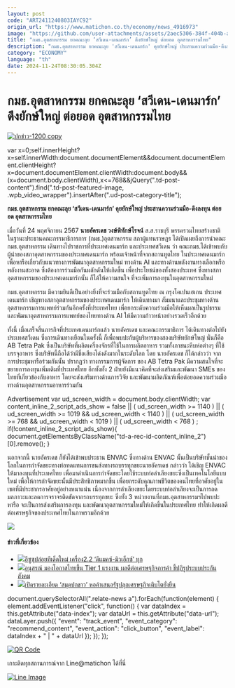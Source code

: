```yaml
---
layout: post
code: "ART2411240803IAYC92"
origin_url: "https://www.matichon.co.th/economy/news_4916973"
image: "https://github.com/user-attachments/assets/2aec5306-384f-404b-ab4b-252dec844425"
title: "กมธ.อุตสาหกรรม ยกคณะลุย ‘สวีเดน-เดนมาร์ก’ ดึงยักษ์ใหญ่ ต่อยอด อุตสาหกรรมไทย"
description: "กมธ.อุตสาหกรรม ยกคณะลุย 'สวีเดน-เดนมาร์ก' คุยยักษ์ใหญ่ ประสานความร่วมมือ-ดึงลงทุน ต่อยอด อุตสาหกรรมไทย"
category: "ECONOMY"
language: "th"
date: 2024-11-24T08:30:05.304Z
---
```


# กมธ.อุตสาหกรรม ยกคณะลุย ‘สวีเดน-เดนมาร์ก’ ดึงยักษ์ใหญ่ ต่อยอด อุตสาหกรรมไทย

[![](https://www.matichon.co.th/wp-content/uploads/2024/11/ปกข่าว-1200-copy-4-728x382.jpg "ปกข่าว-1200 copy")](https://www.matichon.co.th/wp-content/uploads/2024/11/ปกข่าว-1200-copy-4.jpg)

var x=0;self.innerHeight?x=self.innerWidth:document.documentElement&&document.documentElement.clientHeight?x=document.documentElement.clientWidth:document.body&&(x=document.body.clientWidth),x<=768&&jQuery(".td-post-content").find(".td-post-featured-image, .wpb\_video\_wrapper").insertAfter(".ud-post-category-title");

**กมธ.อุตสาหกรรม ยกคณะลุย ‘สวีเดน-เดนมาร์ก’ คุยยักษ์ใหญ่ ประสานความร่วมมือ-ดึงลงทุน ต่อยอด อุตสาหกรรมไทย**

เมื่อวันที่ 24 พฤศจิกายน 2567 **นายอัครเดช วงษ์พิทักษ์โรจน์** ส.ส.ราชบุรี พรรครวมไทยสร้างชาติ ในฐานะประธานคณะกรรมาธิการการ (กมธ.)อุตสาหกรรม สภาผู้แทนราษฎร ได้เปิดเผยถึงการนำคณะกมธ.อุตสาหกรรม เดินทางไปราชการที่ประเทศเดนมาร์ก และประเทศสวีเดน ว่า คณะกมธ.ได้เข้าพบกับผู้นำของสภาอุตสาหกรรมของประเทศเดนมาร์ก พร้อมเจ้าหน้าที่จากสถานทูตไทย ในประเทศเดนมาร์กเพื่อหารือเกี่ยวกับแนวทางการพัฒนาอุตสาหกรรมใหม่ ทางด้าน AI และทางด้านพลังงานทางเลือกหรือพลังงานสะอาด ซึ่งต้องการร่วมมือกันผลักดันให้เกิดขึ้น เพื่อประโยชน์ของทั้งสองประเทศ ซึ่งทางสภาอุตสาหกรรมของประเทศเดนมาร์กนั้น ก็ได้ให้ความสนใจ ที่จะเพิ่มการลงทุนในอุตสาหกรรมใหม่

กมธ.อุตสาหกรรม มีความยินดีเป็นอย่างยิ่งที่จะร่วมมือกับสถานทูตไทย ณ กรุงโคเปนเฮเกน ประเทศเดนมาร์ก เชิญทางสภาอุตสาหกรรมของประเทศเดนมาร์ก ให้เดินทางมา สัมมนาและประชุมทางด้านอุตสาหกรรมการแพทย์ร่วมกันอีกครั้งที่ประเทศไทย เพื่อยกระดับความร่วมมือให้เห็นผลเป็นรูปธรรม และพัฒนาอุตสาหกรรมการแพทย์ของไทยทางด้าน AI ให้มีความก้าวหน้าอย่างรวดเร็วอีกด้วย

ทั้งนี้ เมื่อเสร็จสิ้นภารกิจที่ประเทศเดนมาร์กแล้ว นายอัครเดช และคณะกรรมาธิการ ได้เดินทางต่อไปยังประเทศสวีเดน ซึ่งการเดินทางเยือนในครั้งนี้ ก็เพื่อพบปะกับผู้บริหารของสองบริษัทยักษ์ใหญ่ นั่นก็คือ AB Tetra Pak ซึ่งเป็นบริษัทที่ผลิตเครื่องจักรที่ใช้ในการผลิตอาหาร รวมทั้งภาชนะหีบห่อต่างๆ ที่ใช้บรรจุอาหาร ซึ่งบริษัทนี้ถือได้ว่ามีชื่อเสียงโด่งดังมากในระดับโลก โดย นายอัครเดช ก็ได้กล่าวว่า จากการประชุมหารือร่วมกันนั้น ปรากฏว่า ทางกรรมการผู้จัดการ ของ AB Tetra Pak มีความสนใจที่จะขยายการลงทุนเพิ่มเติมที่ประเทศไทย อีกทั้งทั้ง 2 ฝ่ายยังมีแนวคิดที่จะส่งเสริมและพัฒนา SMEs ของไทยที่เกี่ยวข้องกับอาหาร โดยจะส่งเสริมทางด้านการวิจัย และพัฒนาผลิตภัณฑ์เพื่อต่อยอดความร่วมมือทางด้านอุตสาหกรรมอาหารร่วมกัน

Advertisement var ud\_screen\_width = document.body.clientWidth; var content\_inline\_2\_script\_ads\_show = false || ( ud\_screen\_width >= 1140 ) || ( ud\_screen\_width >= 1019 && ud\_screen\_width < 1140 ) || ( ud\_screen\_width >= 768 && ud\_screen\_width < 1019 ) || ( ud\_screen\_width < 768 ) ; if(!content\_inline\_2\_script\_ads\_show){ document.getElementsByClassName("td-a-rec-id-content\_inline\_2")\[0\].remove(); }

นอกจากนี้ นายอัครเดช ก็ยังได้เข้าพบประธาน ENVAC ซึ่งทางด้าน ENVAC นั้นเป็นบริษัทชั้นนำของโลกในการกำจัดขยะทางท่อทดแทนการขนส่งทางรถบรรทุกขยะนายอัครเดช กล่าวว่า ได้เชิญ ENVAC ให้มาลงทุนที่ประเทศไทย เพื่อมาดำเนินการกำจัดขยะโดยใช้ระบบท่อลำเลียงขยะซึ่งเป็นเทคโนโลยีแบบใหม่ เพื่อให้การกำจัดขยะนั้นมีประสิทธิภาพมากขึ้น เพื่อยกระดับคุณภาพชีวิตของคนไทยที่อาศัยอยู่ในเขตที่มีประชากรอาศัยอยู่อย่างหนาแน่น เนื่องจากการลำเลียงขยะโดยระบบท่อลำเลียงจะเป็นการลดมลภาวะและลดการจราจรติดขัดจากรถบรรทุกขยะ ซึ่งทั้ง 3 หน่วยงานที่กมธ.อุตสาหกรรมฯไปพบปะหารือ จะเป็นการส่งเสริมการลงทุน และพัฒนาอุตสาหกรรมใหม่ให้เกิดขึ้นในประเทศไทย ทำให้เกิดผลดีต่อเศรษฐกิจของประเทศไทยในภาพรวมอีกด้วย

![](https://www.matichon.co.th/wp-content/uploads/2024/11/S__16760925-1024x768.jpg)

#### ข่าวที่เกี่ยวข้อง

*   [![](https://www.matichon.co.th/wp-content/uploads/2024/11/ON-00.jpg)อีซูซุปล่อยทีเด็ดใหม่ เครื่อง2.2 ‘ดีแมคซ์-มิวเอ็กซ์’ บุก](https://www.matichon.co.th/news-monitor/news_4914248)
*   [![](https://www.matichon.co.th/wp-content/uploads/2024/11/S__156958736.jpg)อนุสรณ์ มองโอกาสไทยขึ้น Tier 1 แรงงาน ผลดีต่อเศรษฐกิจการค้า ชี้ปฏิรูประบบประกันสังคม](https://www.matichon.co.th/economy/news_4916813)
*   [![](https://www.matichon.co.th/wp-content/uploads/2024/11/728-45.png)เปิดรายละเอียด ‘สมุดปกขาว’ หอค้าเสนอรัฐปลุกเศรษฐกิจเติบโตยั่งยืน](https://www.matichon.co.th/economy/news_4916785)

document.querySelectorAll(".relate-news a").forEach(function(element) { element.addEventListener("click", function() { var dataIndex = this.getAttribute("data-index"); var dataUrl = this.getAttribute("data-url"); dataLayer.push({ "event": "track\_event", "event\_category": "recommend\_content", "event\_action": "click\_button", "event\_label": dataIndex + " | " + dataUrl }); }); });

[![QR Code](https://www.matichon.co.th/wp-content/uploads/2023/07/wob1371z.jpg)](https://lin.ee/ht0nDxX)

เกาะติดทุกสถานการณ์จาก Line@matichon ได้ที่นี่

[![Line Image](https://www.matichon.co.th/wp-content/uploads/2023/07/th.png)](https://lin.ee/ht0nDxX)
